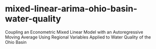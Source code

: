 # mixed-linear-arima-ohio-basin-water-quality
Coupling an Econometric Mixed Linear Model with an Autoregressive Moving Average Using Regional Variables Applied to Water Quality of the Ohio Basin
